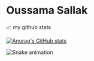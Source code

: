 # Oussama Sallak
📈 my github stats

[![Anurag's GitHub stats](https://github-readme-stats.vercel.app/api?username=anuraghazra)](https://github.com/anuraghazra/github-readme-stats)
 
![Snake animation](https://github.com/osallak/preethamb97/blob/output/github-contribution-grid-snake.svg)
